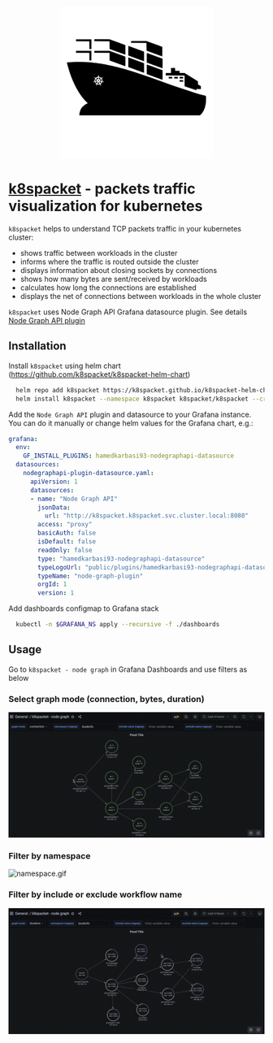 
<link rel="shortcut icon" type="image/x-icon" href="favicon.ico?">

<p align="center">
    <img src="logo_black.svg" width="300" alt="logo k8spacket"/>
</p>

# [k8spacket](https://github.com/k8spacket) - packets traffic visualization for kubernetes

`k8spacket` helps to understand TCP packets traffic in your kubernetes cluster:

- shows traffic between workloads in the cluster
- informs where the traffic is routed outside the cluster
- displays information about closing sockets by connections
- shows how many bytes are sent/received by workloads
- calculates how long the connections are established
- displays the net of connections between workloads in the whole cluster

`k8spacket` uses Node Graph API Grafana datasource plugin. See details [Node Graph API plugin](https://grafana.com/grafana/plugins/hamedkarbasi93-nodegraphapi-datasource)

## Installation

Install `k8spacket` using helm chart (https://github.com/k8spacket/k8spacket-helm-chart)

```bash
  helm repo add k8spacket https://k8spacket.github.io/k8spacket-helm-chart
  helm install k8spacket --namespace k8spacket k8spacket/k8spacket --create-namespace
```

Add the `Node Graph API` plugin and datasource to your Grafana instance. You can do it manually or change helm values for the Grafana chart, e.g.:

```yaml
grafana:
  env:
    GF_INSTALL_PLUGINS: hamedkarbasi93-nodegraphapi-datasource
  datasources:
    nodegraphapi-plugin-datasource.yaml:
      apiVersion: 1
      datasources:
      - name: "Node Graph API"
        jsonData:
          url: "http://k8spacket.k8spacket.svc.cluster.local:8080"
        access: "proxy"
        basicAuth: false
        isDefault: false
        readOnly: false
        type: "hamedkarbasi93-nodegraphapi-datasource"
        typeLogoUrl: "public/plugins/hamedkarbasi93-nodegraphapi-datasource/img/logo.svg"
        typeName: "node-graph-plugin"
        orgId: 1
        version: 1
```

Add dashboards configmap to Grafana stack

```bash
  kubectl -n $GRAFANA_NS apply --recursive -f ./dashboards
```

## Usage

Go to `k8spacket - node graph` in Grafana Dashboards and use filters as below

### Select graph mode (connection, bytes, duration)

![graphmode.gif](graphmode.gif)

### Filter by namespace

![namespace.gif](namespace.gif)

### Filter by include or exclude workflow name

![includeexclude.gif](includeexclude.gif)


